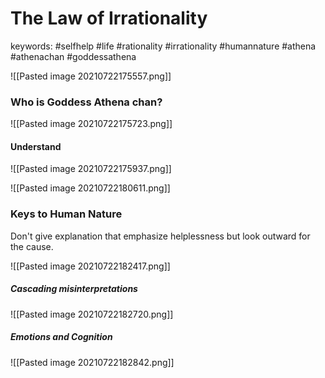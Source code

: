 # The Law of Irrationality

keywords: #selfhelp #life #rationality #irrationality #humannature #athena #athenachan #goddessathena

![[Pasted image 20210722175557.png]]

### Who is Goddess Athena chan?
![[Pasted image 20210722175723.png]]

#### Understand
![[Pasted image 20210722175937.png]]

![[Pasted image 20210722180611.png]]

### Keys to Human Nature
Don't give explanation that emphasize helplessness but look outward for the cause.

![[Pasted image 20210722182417.png]]

##### Cascading misinterpretations
![[Pasted image 20210722182720.png]]

##### Emotions and Cognition
![[Pasted image 20210722182842.png]]

